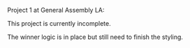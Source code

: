 
Project 1 at General Assembly LA:

This project is currently incomplete. 

The winner logic is in place but still need to finish the styling.
